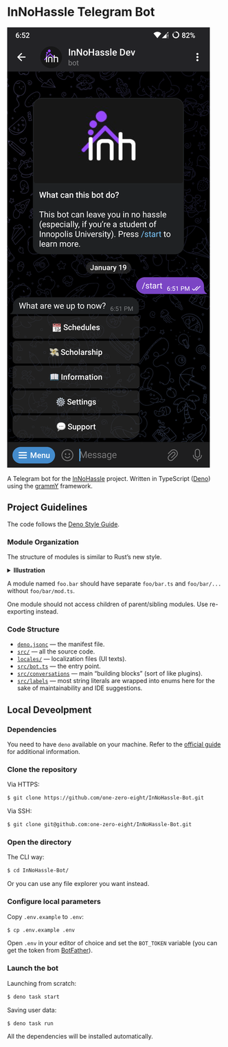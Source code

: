 # InNoHassle Telegram Bot

![Screenshot](assets/screenshot.png)

A Telegram bot for the [InNoHassle](https://innohassle.ru/) project. Written in
TypeScript ([Deno](https://deno.com/)) using the [grammY](https://grammy.dev/)
framework.

## Project Guidelines

The code follows the
[Deno Style Guide](https://docs.deno.com/runtime/manual/references/contributing/style_guide).

### Module Organization

The structure of modules is similar to Rust’s new style.

<details>
<summary><b>Illustration</b></summary>

✅ Good:

```text
src/
├── foo/
│   ├── bar/
│   │   └── ...
│   ├── bar.ts
│   └── ...
├── foo.ts
└── ...
```

🚫 Bad:

```text
src/
├── foo/
│   ├── bar/
│   │   ├── mod.ts
│   │   └── ...
│   ├── mod.ts
│   └── ...
└── ...
```

</details>

A module named `foo.bar` should have separate `foo/bar.ts` and `foo/bar/...`
without `foo/bar/mod.ts`.

One module should not access children of parent/sibling modules. Use
re-exporting instead.

### Code Structure

- [`deno.jsonc`](deno.jsonc) — the manifest file.
- [`src/`](src/) — all the source code.
- [`locales/`](locales/) — localization files (UI texts).
- [`src/bot.ts`](src/bot.ts) — the entry point.
- [`src/conversations`](src/conversations) — main “building blocks” (sort of
  like plugins).
- [`src/labels`](src/labels) — most string literals are wrapped into enums here
  for the sake of maintainability and IDE suggestions.

## Local Deveolpment

### Dependencies

You need to have `deno` available on your machine. Refer to the
[official guide](https://docs.deno.com/runtime/manual/getting_started/installation)
for additional information.

### Clone the repository

Via HTTPS:

```sh
$ git clone https://github.com/one-zero-eight/InNoHassle-Bot.git
```

Via SSH:

```sh
$ git clone git@github.com:one-zero-eight/InNoHassle-Bot.git
```

### Open the directory

The CLI way:

```sh
$ cd InNoHassle-Bot/
```

Or you can use any file explorer you want instead.

### Configure local parameters

Copy `.env.example` to `.env`:

```sh
$ cp .env.example .env
```

Open `.env` in your editor of choice and set the `BOT_TOKEN` variable (you can
get the token from [BotFather](https://t.me/BotFather)).

### Launch the bot

Launching from scratch:

```sh
$ deno task start
```

Saving user data:

```sh
$ deno task run
```

All the dependencies will be installed automatically.
